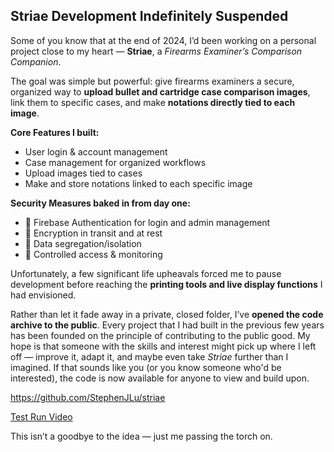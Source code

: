 ## Striae Development Indefinitely Suspended

Some of you know that at the end of 2024, I’d been working on a personal project close to my heart — **Striae**, a *Firearms Examiner’s Comparison Companion*.

The goal was simple but powerful: give firearms examiners a secure, organized way to **upload bullet and cartridge case comparison images**, link them to specific cases, and make **notations directly tied to each image**.

**Core Features I built:**
- User login & account management
- Case management for organized workflows
- Upload images tied to cases
- Make and store notations linked to each specific image

**Security Measures baked in from day one:**
- 🔐 Firebase Authentication for login and admin management
- 🔐 Encryption in transit and at rest
- 🔐 Data segregation/isolation
- 🔐 Controlled access & monitoring

Unfortunately, a few significant life upheavals forced me to pause development before reaching the **printing tools and live display functions** I had envisioned.

Rather than let it fade away in a private, closed folder, I’ve **opened the code archive to the public**. Every project that I had built in the previous few years has been founded on the principle of contributing to the public good. My hope is that someone with the skills and interest might pick up where I left off — improve it, adapt it, and maybe even take *Striae* further than I imagined. If that sounds like you (or you know someone who'd be interested), the code is now available for anyone to view and build upon.

<https://github.com/StephenJLu/striae>

[Test Run Video](https://youtu.be/G4S2-jpke68)

This isn’t a goodbye to the idea — just me passing the torch on.
